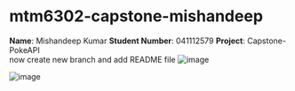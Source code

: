 # mtm6302-capstone-mishandeep
**Name**: Mishandeep Kumar 
**Student Number**: 041112579
**Project**: Capstone-PokeAPI <br>
now create new branch and add README file 
![image](https://github.com/mishandeepkumar/mtm6302-capstone-mishandeep/assets/139002729/2f65433f-a035-4404-a704-60b03ded15cd)

![image](https://github.com/mishandeepkumar/mtm6302-capstone-mishandeep/assets/139002729/f0c2636b-4258-4213-b238-3e3dcb77fe8c)

